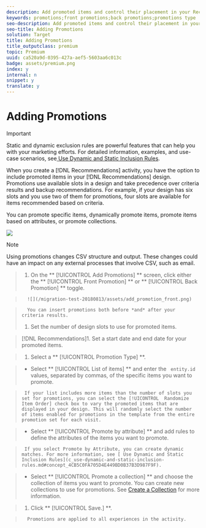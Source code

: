 ```yaml
---
description: Add promoted items and control their placement in your Recommendations designs. You can add static and dynamic promotions.
keywords: promotions;front promotions;back promotions;promotions type
seo-description: Add promoted items and control their placement in your Recommendations designs. You can add static and dynamic promotions.
seo-title: Adding Promotions
solution: Target
title: Adding Promotions
title_outputclass: premium
topic: Premium
uuid: ca520a9d-0395-427a-aef5-5603aa6c013c
badge: assets/premium.png
index: y
internal: n
snippet: y
translate: y
---
```


# Adding Promotions


>[!IMPORTANT]
>
>Static and dynamic exclusion rules are powerful features that can help you with your marketing efforts. For detailed information, examples, and use-case scenarios, see[ Use Dynamic and Static Inclusion Rules](c_use-dynamic-and-static-inclusion-rules.md#concept_4CB5C0FA705D4E449BD0B37B3D987F9F). 



When you create a [!DNL  Recommendations] activity, you have the option to include promoted items in your [!DNL  Recommendations] design. Promotions use available slots in a design and take precedence over criteria results and backup recommendations. For example, if your design has six slots and you use two of them for promotions, four slots are available for items recommended based on criteria. 

You can promote specific items, dynamically promote items, promote items based on attributes, or promote collections. 

![](/migration-test-20180813/assets/add_promotion_toggles.png) 


>[!NOTE]
>
>Using promotions changes CSV structure and output. These changes could have an impact on any external processes that involve CSV, such as email.



>1. On the ** [!UICONTROL  Add Promotions] ** screen, click either the ** [!UICONTROL  Front Promotion] ** or ** [!UICONTROL  Back Promotion] ** toggle.

>       ![](/migration-test-20180813/assets/add_promotion_front.png) 

>       You can insert promotions both before *and* after your criteria results. 
>1. Set the number of design slots to use for promoted items.

>    [!DNL  Recommendations]1. Set a start date and end date for your promoted items.

>1. Select a ** [!UICONTROL  Promotion Type] **.

>    
>    * Select ** [!UICONTROL  List of items] ** and enter the ` entity.id` values, separated by commas, of the specific items you want to promote. 

>      If your list includes more items than the number of slots you set for promotions, you can select the [!UICONTROL  Randomize Item Order] check box to vary the promoted items that are displayed in your design. This will randomly select the number of items enabled for promotions in the template from the entire promotion set for each visit. 

>    * Select ** [!UICONTROL  Promote by attribute] ** and add rules to define the attributes of the items you want to promote. 

>      If you select Promote by Attribute, you can create dynamic matches. For more information, see [ Use Dynamic and Static Inclusion Rules](c_use-dynamic-and-static-inclusion-rules.md#concept_4CB5C0FA705D4E449BD0B37B3D987F9F). 

>    * Select ** [!UICONTROL  Promote a collection] ** and choose the collection of items you want to promote. You can create new collections to use for promotions. See [ Create a Collection](c_collections.md#task_1256DFF6842141FCAADD9E1428EF7F08) for more information. 

>1. Click ** [!UICONTROL  Save.] **.

>       Promotions are applied to all experiences in the activity. 
